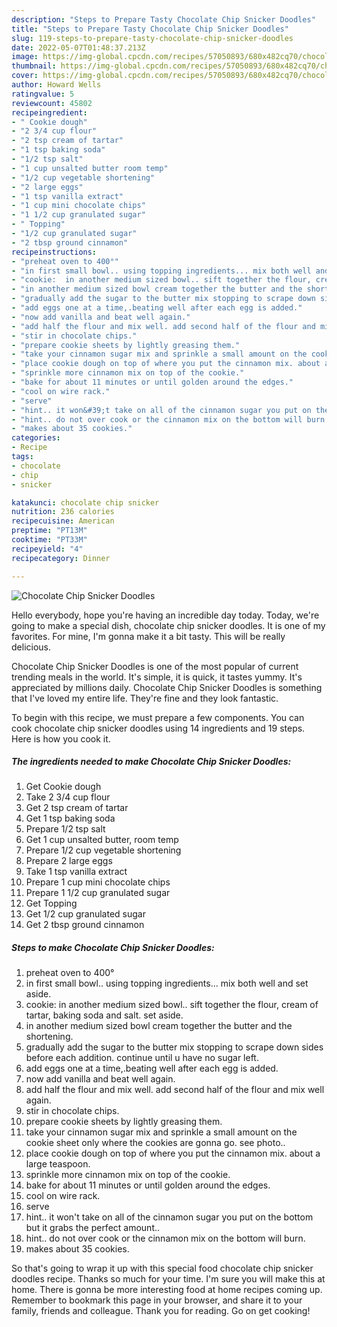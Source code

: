 ```yaml
---
description: "Steps to Prepare Tasty Chocolate Chip Snicker Doodles"
title: "Steps to Prepare Tasty Chocolate Chip Snicker Doodles"
slug: 119-steps-to-prepare-tasty-chocolate-chip-snicker-doodles
date: 2022-05-07T01:48:37.213Z
image: https://img-global.cpcdn.com/recipes/57050893/680x482cq70/chocolate-chip-snicker-doodles-recipe-main-photo.jpg
thumbnail: https://img-global.cpcdn.com/recipes/57050893/680x482cq70/chocolate-chip-snicker-doodles-recipe-main-photo.jpg
cover: https://img-global.cpcdn.com/recipes/57050893/680x482cq70/chocolate-chip-snicker-doodles-recipe-main-photo.jpg
author: Howard Wells
ratingvalue: 5
reviewcount: 45802
recipeingredient:
- " Cookie dough"
- "2 3/4 cup flour"
- "2 tsp cream of tartar"
- "1 tsp baking soda"
- "1/2 tsp salt"
- "1 cup unsalted butter room temp"
- "1/2 cup vegetable shortening"
- "2 large eggs"
- "1 tsp vanilla extract"
- "1 cup mini chocolate chips"
- "1 1/2 cup granulated sugar"
- " Topping"
- "1/2 cup granulated sugar"
- "2 tbsp ground cinnamon"
recipeinstructions:
- "preheat oven to 400°"
- "in first small bowl.. using topping ingredients... mix both well and set aside."
- "cookie:  in another medium sized bowl.. sift together the flour, cream of tartar, baking soda and salt. set aside."
- "in another medium sized bowl cream together the butter and the shortening."
- "gradually add the sugar to the butter mix stopping to scrape down sides before each addition. continue until u have no sugar left."
- "add eggs one at a time,.beating well after each egg is added."
- "now add vanilla and beat well again."
- "add half the flour and mix well. add second half of the flour and mix well again."
- "stir in chocolate chips."
- "prepare cookie sheets by lightly greasing them."
- "take your cinnamon sugar mix and sprinkle a small amount on the cookie sheet only where the cookies are gonna go. see photo.."
- "place cookie dough on top of where you put the cinnamon mix. about a large teaspoon."
- "sprinkle more cinnamon mix on top of the cookie."
- "bake for about 11 minutes or until golden around the edges."
- "cool on wire rack."
- "serve"
- "hint.. it won&#39;t take on all of the cinnamon sugar you put on the bottom but it grabs the perfect amount.."
- "hint.. do not over cook or the cinnamon mix on the bottom will burn."
- "makes about 35 cookies."
categories:
- Recipe
tags:
- chocolate
- chip
- snicker

katakunci: chocolate chip snicker 
nutrition: 236 calories
recipecuisine: American
preptime: "PT13M"
cooktime: "PT33M"
recipeyield: "4"
recipecategory: Dinner

---
```



![Chocolate Chip Snicker Doodles](https://img-global.cpcdn.com/recipes/57050893/680x482cq70/chocolate-chip-snicker-doodles-recipe-main-photo.jpg)

Hello everybody, hope you're having an incredible day today. Today, we're going to make a special dish, chocolate chip snicker doodles. It is one of my favorites. For mine, I'm gonna make it a bit tasty. This will be really delicious.

Chocolate Chip Snicker Doodles is one of the most popular of current trending meals in the world. It's simple, it is quick, it tastes yummy. It's appreciated by millions daily. Chocolate Chip Snicker Doodles is something that I've loved my entire life. They're fine and they look fantastic.




To begin with this recipe, we must prepare a few components. You can cook chocolate chip snicker doodles using 14 ingredients and 19 steps. Here is how you cook it.

<!--inarticleads1-->

##### The ingredients needed to make Chocolate Chip Snicker Doodles:

1. Get  Cookie dough
1. Take 2 3/4 cup flour
1. Get 2 tsp cream of tartar
1. Get 1 tsp baking soda
1. Prepare 1/2 tsp salt
1. Get 1 cup unsalted butter, room temp
1. Prepare 1/2 cup vegetable shortening
1. Prepare 2 large eggs
1. Take 1 tsp vanilla extract
1. Prepare 1 cup mini chocolate chips
1. Prepare 1 1/2 cup granulated sugar
1. Get  Topping
1. Get 1/2 cup granulated sugar
1. Get 2 tbsp ground cinnamon




<!--inarticleads2-->

##### Steps to make Chocolate Chip Snicker Doodles:

1. preheat oven to 400°
1. in first small bowl.. using topping ingredients... mix both well and set aside.
1. cookie:  in another medium sized bowl.. sift together the flour, cream of tartar, baking soda and salt. set aside.
1. in another medium sized bowl cream together the butter and the shortening.
1. gradually add the sugar to the butter mix stopping to scrape down sides before each addition. continue until u have no sugar left.
1. add eggs one at a time,.beating well after each egg is added.
1. now add vanilla and beat well again.
1. add half the flour and mix well. add second half of the flour and mix well again.
1. stir in chocolate chips.
1. prepare cookie sheets by lightly greasing them.
1. take your cinnamon sugar mix and sprinkle a small amount on the cookie sheet only where the cookies are gonna go. see photo..
1. place cookie dough on top of where you put the cinnamon mix. about a large teaspoon.
1. sprinkle more cinnamon mix on top of the cookie.
1. bake for about 11 minutes or until golden around the edges.
1. cool on wire rack.
1. serve
1. hint.. it won&#39;t take on all of the cinnamon sugar you put on the bottom but it grabs the perfect amount..
1. hint.. do not over cook or the cinnamon mix on the bottom will burn.
1. makes about 35 cookies.




So that's going to wrap it up with this special food chocolate chip snicker doodles recipe. Thanks so much for your time. I'm sure you will make this at home. There is gonna be more interesting food at home recipes coming up. Remember to bookmark this page in your browser, and share it to your family, friends and colleague. Thank you for reading. Go on get cooking!
